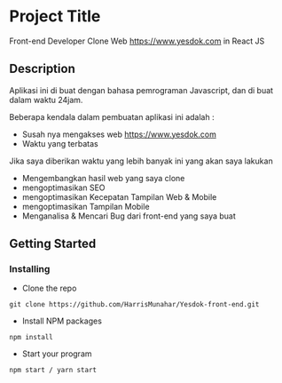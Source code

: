 # Project Title
Front-end Developer Clone Web https://www.yesdok.com in React JS

## Description

Aplikasi ini di buat dengan bahasa pemrograman Javascript, dan di buat dalam waktu 24jam. 

Beberapa kendala dalam pembuatan aplikasi ini adalah :
* Susah nya mengakses web https://www.yesdok.com 
* Waktu yang terbatas

Jika saya diberikan waktu yang lebih banyak ini yang akan saya lakukan
* Mengembangkan hasil web yang saya clone
* mengoptimasikan SEO
* mengoptimasikan Kecepatan Tampilan Web & Mobile
* mengoptimasikan Tampilan Mobile
* Menganalisa & Mencari Bug dari front-end yang saya buat


## Getting Started

### Installing

* Clone the repo
```
git clone https://github.com/HarrisMunahar/Yesdok-front-end.git
```
* Install NPM packages
```
npm install
```
* Start your program
```
npm start / yarn start
```

